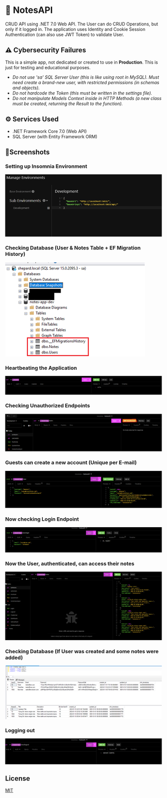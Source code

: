 
# 📝 NotesAPI

CRUD API using .NET 7.0 Web API. The User can do CRUD Operations, but only if it logged in.
The application uses Identity and Cookie Session Authentication (can also use JWT Token) to validate User.



## ⚠ Cybersecurity Failures

This is a simple app, not dedicated or created to use in **Production**. This is just for testing and educational purposes.

- _Do not use 'sa' SQL Server User (this is like using root in MySQL). Must need create a brand-new user, with restricted permissions (in schemas and objects)._
- _Do not hardcode the Token (this must be written in the settings file)._
- _Do not manipulate Models Context inside in HTTP Methods (a new class must be created, returning the Result to the function)._



## ⚙ Services Used

- .NET Framework Core 7.0 (Web API)
- SQL Server (with Entity Framework ORM)


## 📸Screenshots


### Setting up Insomnia Environment
![Setting up the Enviroment Variables in Insomnia](https://github.com/BitNers/NotesAPI/blob/master/blob/master/setting_up_enviroment_url.png?raw=true)

### Checking Database (User & Notes Table + EF Migration History)
![Setting up the Enviroment Variables in Insomnia](https://github.com/BitNers/NotesAPI/blob/master/blob/master/database_config.png?raw=true)

### Heartbeating the Application
![Setting up the Enviroment Variables in Insomnia](https://github.com/BitNers/NotesAPI/blob/master/blob/master/heartbeat_application.png?raw=true)

### Checking Unauthorized Endpoints
![Setting up the Enviroment Variables in Insomnia](https://github.com/BitNers/NotesAPI/blob/master/blob/master/unathorized_access.png?raw=true)

### Guests can create a new account (Unique per E-mail)
![Setting up the Enviroment Variables in Insomnia](https://github.com/BitNers/NotesAPI/blob/master/blob/master/create_user.png?raw=true)

### Now checking Login Endpoint
![Setting up the Enviroment Variables in Insomnia](https://github.com/BitNers/NotesAPI/blob/master/blob/master/login_test.png?raw=true)

### Now the User, authenticated, can access their notes
![Setting up the Enviroment Variables in Insomnia](https://github.com/BitNers/NotesAPI/blob/master/blob/master/authorized_access.png?raw=true)

### Checking Database (If User was created and some notes were added)
![Setting up the Enviroment Variables in Insomnia](https://github.com/BitNers/NotesAPI/blob/master/blob/master/final_database.png?raw=true)

### Logging out
![Setting up the Enviroment Variables in Insomnia](https://github.com/BitNers/NotesAPI/blob/master/blob/master/logout_test.png?raw=true)


## License

[MIT](https://choosealicense.com/licenses/mit/)
